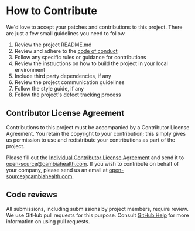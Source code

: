 # How to Contribute

We'd love to accept your patches and contributions to this project. There are
just a few small guidelines you need to follow.

1. Review the project README.md
2. Review and adhere to the [code of conduct](https://github.com/Cambia-Labs/code-of-conduct)
3. Follow any specific rules or guidance for contributions
4. Review the instructions on how to build the project in your local environment
5. Include third party dependencies, if any
6. Review the project communication guidelines
7. Follow the style guide, if any
8. Follow the project's defect tracking process

## Contributor License Agreement

Contributions to this project must be accompanied by a Contributor License
Agreement. You retain the copyright to your contribution;
this simply gives us permission to use and redistribute your contributions as
part of the project. 

Please fill out the [Individual Contributor License Agreement](https://cambia-labs.github.io/Individual%20Contributor's%20License%20Agreement.pdf) and send it to open-source@cambiahealth.com. If you wish to contribute on behalf of your company, please send us an email at open-source@cambiahealth.com.

## Code reviews

All submissions, including submissions by project members, require review. We
use GitHub pull requests for this purpose. Consult
[GitHub Help](https://help.github.com/articles/about-pull-requests/) for more
information on using pull requests.


